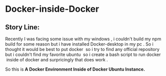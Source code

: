 # Docker-inside-Docker

## Story Line:

Recently I was facing some issue with my windows , i couldn't build my npm build for some reason but i have installed Docker-desktop in my pc . So i thought it would be best to put docker  so i try to find any official repository but i couldn't find my favorite ubuntu  so i create a bash script to run docker  inside of docker and surpricingly that does work .

So this is **A Docker Environment Inside of Docker Ubuntu Instance.**
